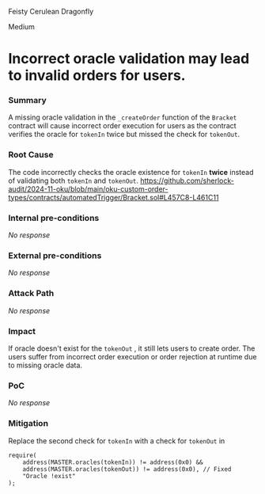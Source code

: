 Feisty Cerulean Dragonfly

Medium

# Incorrect oracle validation may lead to invalid orders for users.

### Summary

A missing oracle validation in the `_createOrder` function of the `Bracket` contract will cause incorrect order execution for users as the contract verifies the oracle for `tokenIn` twice but missed the check for `tokenOut`.



### Root Cause

The code incorrectly checks the oracle existence for `tokenIn` **twice** instead of validating both `tokenIn` and `tokenOut`.
https://github.com/sherlock-audit/2024-11-oku/blob/main/oku-custom-order-types/contracts/automatedTrigger/Bracket.sol#L457C8-L461C11


### Internal pre-conditions

_No response_

### External pre-conditions

_No response_

### Attack Path

_No response_

### Impact

If oracle doesn't exist for the `tokenOut` , it still lets users to create order. 
The users suffer from incorrect order execution or order rejection at runtime due to missing oracle data.

### PoC

_No response_

### Mitigation

Replace the second check for `tokenIn` with a check for `tokenOut` in
```solidity
require(
    address(MASTER.oracles(tokenIn)) != address(0x0) &&
    address(MASTER.oracles(tokenOut)) != address(0x0), // Fixed
    "Oracle !exist"
);

```
